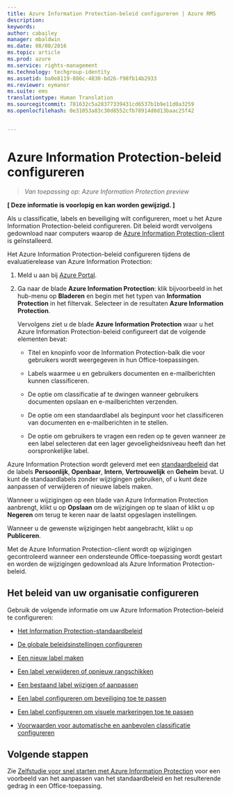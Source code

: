 ```yaml
---
title: Azure Information Protection-beleid configureren | Azure RMS
description: 
keywords: 
author: cabailey
manager: mbaldwin
ms.date: 08/08/2016
ms.topic: article
ms.prod: azure
ms.service: rights-management
ms.technology: techgroup-identity
ms.assetid: ba0e8119-886c-4830-bd26-f98fb14b2933
ms.reviewer: eymanor
ms.suite: ems
translationtype: Human Translation
ms.sourcegitcommit: 781632c5a28377339431cd6537b1b9e11d0a3259
ms.openlocfilehash: 0e31053a83c30d8552cfb78914d0d13baac25f42


---
```


# Azure Information Protection-beleid configureren

>*Van toepassing op: Azure Information Protection preview*

**[ Deze informatie is voorlopig en kan worden gewijzigd. ]**

Als u classificatie, labels en beveiliging wilt configureren, moet u het Azure Information Protection-beleid configureren. Dit beleid wordt vervolgens gedownload naar computers waarop de [Azure Information Protection-client](https://www.microsoft.com/en-us/download/details.aspx?id=53018) is geïnstalleerd.

Het Azure Information Protection-beleid configureren tijdens de evaluatierelease van Azure Information Protection:

1. Meld u aan bij [Azure Portal](https://portal.azure.com).

2. Ga naar de blade **Azure Information Protection**: klik bijvoorbeeld in het hub-menu op **Bladeren** en begin met het typen van **Information Protection** in het filtervak. Selecteer in de resultaten **Azure Information Protection**. 

    Vervolgens ziet u de blade **Azure Information Protection** waar u het Azure Information Protection-beleid configureert dat de volgende elementen bevat:

    - Titel en knopinfo voor de Information Protection-balk die voor gebruikers wordt weergegeven in hun Office-toepassingen.

    - Labels waarmee u en gebruikers documenten en e-mailberichten kunnen classificeren.

    - De optie om classificatie af te dwingen wanneer gebruikers documenten opslaan en e-mailberichten verzenden.

    - De optie om een standaardlabel als beginpunt voor het classificeren van documenten en e-mailberichten in te stellen.

    - De optie om gebruikers te vragen een reden op te geven wanneer ze een label selecteren dat een lager gevoeligheidsniveau heeft dan het oorspronkelijke label.


Azure Information Protection wordt geleverd met een [standaardbeleid](configure-policy-default.md) dat de labels **Persoonlijk**, **Openbaar**, **Intern**, **Vertrouwelijk** en **Geheim** bevat. U kunt de standaardlabels zonder wijzigingen gebruiken, of u kunt deze aanpassen of verwijderen of nieuwe labels maken.

Wanneer u wijzigingen op een blade van Azure Information Protection aanbrengt, klikt u op **Opslaan** om de wijzigingen op te slaan of klikt u op **Negeren** om terug te keren naar de laatst opgeslagen instellingen. 

Wanneer u de gewenste wijzigingen hebt aangebracht, klikt u op **Publiceren**. 

Met de Azure Information Protection-client wordt op wijzigingen gecontroleerd wanneer een ondersteunde Office-toepassing wordt gestart en worden de wijzigingen gedownload als Azure Information Protection-beleid.

## Het beleid van uw organisatie configureren

Gebruik de volgende informatie om uw Azure Information Protection-beleid te configureren:

- [Het Information Protection-standaardbeleid](configure-policy-default.md)

- [De globale beleidsinstellingen configureren](configure-policy-settings.md)

- [Een nieuw label maken](configure-policy-new-label.md)

- [Een label verwijderen of opnieuw rangschikken](configure-policy-delete-reorder.md)

- [Een bestaand label wijzigen of aanpassen](configure-policy-change-label.md)

- [Een label configureren om beveiliging toe te passen](configure-policy-protection.md)

- [Een label configureren om visuele markeringen toe te passen](configure-policy-markings.md)

- [Voorwaarden voor automatische en aanbevolen classificatie configureren](configure-policy-classification.md)

## Volgende stappen

Zie [Zelfstudie voor snel starten met Azure Information Protection](infoprotect-quick-start-tutorial.md) voor een voorbeeld van het aanpassen van het standaardbeleid en het resulterende gedrag in een Office-toepassing.




<!--HONumber=Aug16_HO2-->


